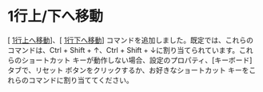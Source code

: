 # 1行上/下へ移動

\[ [1行上へ移動](../cmd/edit/move_line_up)\]、\[ [1行下へ移動](../cmd/edit/move_line_down)\] コマンドを追加しました。既定では、これらのコマンドは、Ctrl + Shift + ↑、Ctrl + Shift + ↓に割り当てられています。これらのショートカット キーが動作しない場合、設定のプロパティ、\[キーボード\] タブで、リセット ボタンをクリックするか、お好きなショートカット キーをこれらのコマンドに割り当ててください。
